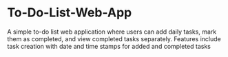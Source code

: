 # To-Do-List-Web-App
A simple to-do list web application where users can add daily tasks, mark them as completed, and view completed tasks separately. Features include task creation with date and time stamps for added and completed tasks
